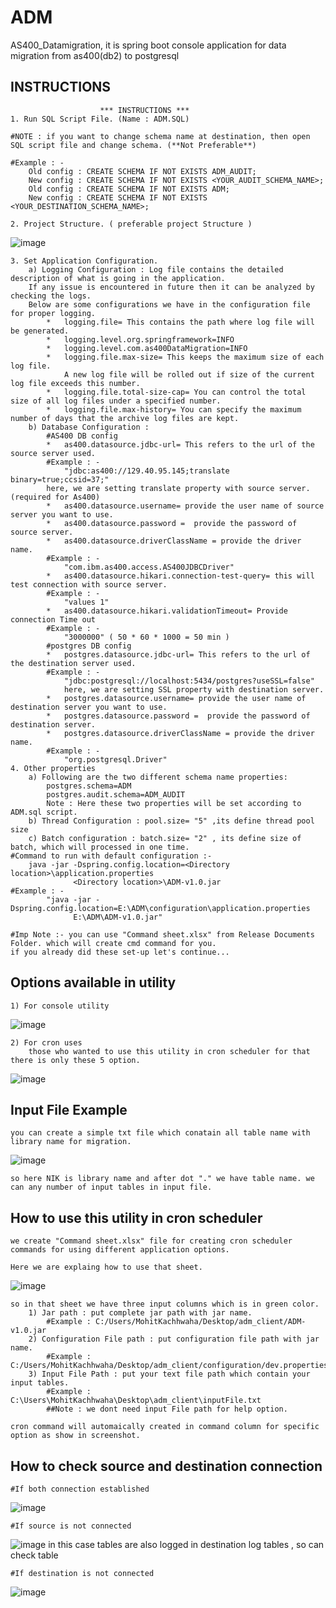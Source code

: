 # ADM

AS400_Datamigration,
 it is spring boot console application for data migration from as400(db2) to postgresql
 
 ## INSTRUCTIONS
  						
						*** INSTRUCTIONS ***
	1. Run SQL Script File. (Name : ADM.SQL)
	
	#NOTE : if you want to change schema name at destination, then open SQL script file and change schema. (**Not Preferable**) 
	
	#Example : - 
		Old config : CREATE SCHEMA IF NOT EXISTS ADM_AUDIT;
		New config : CREATE SCHEMA IF NOT EXISTS <YOUR_AUDIT_SCHEMA_NAME>;
		Old config : CREATE SCHEMA IF NOT EXISTS ADM;
		New config : CREATE SCHEMA IF NOT EXISTS <YOUR_DESTINATION_SCHEMA_NAME>;
		
	2. Project Structure. ( preferable project Structure )
	
![image](https://user-images.githubusercontent.com/75680603/126644337-f8dea28c-ad89-4eef-9b61-b1d790dcbbb0.png)

	3. Set Application Configuration.	
		a) Logging Configuration : Log file contains the detailed description of what is going in the application.
		If any issue is encountered in future then it can be analyzed by checking the logs.
		Below are some configurations we have in the configuration file for proper logging.
			*	logging.file= This contains the path where log file will be generated.
			*	logging.level.org.springframework=INFO
			*	logging.level.com.as400DataMigration=INFO
			*	logging.file.max-size= This keeps the maximum size of each log file.
			 	A new log file will be rolled out if size of the current log file exceeds this number.
			*	logging.file.total-size-cap= You can control the total size of all log files under a specified number.
			*	logging.file.max-history= You can specify the maximum number of days that the archive log files are kept.
		b) Database Configuration : 
			#AS400 DB config
			*   as400.datasource.jdbc-url= This refers to the url of the source server used.
			#Example : - 
				"jdbc:as400://129.40.95.145;translate binary=true;ccsid=37;"
			here, we are setting translate property with source server. (required for As400)
			*   as400.datasource.username= provide the user name of source server you want to use.
			*   as400.datasource.password =  provide the password of source server.
			*   as400.datasource.driverClassName = provide the driver  name. 
			#Example : - 
				"com.ibm.as400.access.AS400JDBCDriver"
			*   as400.datasource.hikari.connection-test-query= this will test connection with source server. 
			#Example : - 
				"values 1"  
			*   as400.datasource.hikari.validationTimeout= Provide connection Time out  
			#Example : - 
				"3000000" ( 50 * 60 * 1000 = 50 min )
			#postgres DB config
			*   postgres.datasource.jdbc-url= This refers to the url of the destination server used.
			#Example : - 
				"jdbc:postgresql://localhost:5434/postgres?useSSL=false"
				here, we are setting SSL property with destination server. 
			*   postgres.datasource.username= provide the user name of destination server you want to use.
			*   postgres.datasource.password =  provide the password of destination server.
			*   postgres.datasource.driverClassName = provide the driver  name. 
			#Example : - 
				"org.postgresql.Driver"
	4. Other properties
		a) Following are the two different schema name properties: 
			postgres.schema=ADM
			postgres.audit.schema=ADM_AUDIT
			Note : Here these two properties will be set according to ADM.sql script.
		b) Thread Configuration : pool.size= "5" ,its define thread pool size 
		c) Batch configuration : batch.size= "2" , its define size of batch, which will processed in one time.
    #Command to run with default configuration :-
    	java -jar -Dspring.config.location=<Directory location>\application.properties 
    			  <Directory location>\ADM-v1.0.jar
    #Example : -
    		"java -jar -Dspring.config.location=E:\ADM\configuration\application.properties 
    			  E:\ADM\ADM-v1.0.jar"
    			     
    #Imp Note :- you can use "Command sheet.xlsx" from Release Documents Folder. which will create cmd command for you.
    if you already did these set-up let's continue...
    
## Options available in utility

	1) For console utility 
![image](https://user-images.githubusercontent.com/75680603/126996396-d147badf-d0a5-4095-b159-4b904f722d77.png)

	2) For cron uses 
		those who wanted to use this utility in cron scheduler for that there is only these 5 option.
![image](https://user-images.githubusercontent.com/75680603/126996884-934b9c6b-f067-4003-bbd4-7b38134d09bd.png)

## Input File Example

	you can create a simple txt file which conatain all table name with library name for migration.		
![image](https://user-images.githubusercontent.com/75680603/126998148-ad7f934e-a65d-4f3a-8763-e26c7308a02f.png)	

	so here NIK is library name and after dot "." we have table name. we can any number of input tables in input file.
    
## How to use this utility in cron scheduler 
	we create "Command sheet.xlsx" file for creating cron scheduler commands for using different application options.
	
	Here we are explaing how to use that sheet.
	
![image](https://user-images.githubusercontent.com/75680603/126994041-ccc7ab71-cc89-4b95-8f17-cbda2a28972b.png)

	so in that sheet we have three input columns which is in green color. 
		1) Jar path : put complete jar path with jar name. 
			#Example : C:/Users/MohitKachhwaha/Desktop/adm_client/ADM-v1.0.jar
		2) Configuration File path : put configuration file path with jar name.
			#Example : C:/Users/MohitKachhwaha/Desktop/adm_client/configuration/dev.properties
		3) Input File Path : put your text file path which contain your input tables.
			#Example : C:\Users\MohitKachhwaha\Desktop\adm_client\inputFile.txt
			##Note : we dont need input File path for help option.
			
	cron command will automaically created in command column for specific option as show in screenshot. 
    
## How to check source and destination connection
	
	#If both connection established 
![image](https://user-images.githubusercontent.com/75680603/126661325-f7855d8f-ed4b-4aa9-8d70-7a7e8824cbfc.png)
	
	#If source is not connected 
![image](https://user-images.githubusercontent.com/75680603/126661445-1772e8d4-5c8d-4cff-bac4-19e74b513f12.png)
	 in this case tables are also logged in destination log tables , so can check table

	#If destination is not connected
![image](https://user-images.githubusercontent.com/75680603/126661560-ae34aae5-3bfa-43f8-a614-f01e55323c93.png)


    

 

 
                                      


